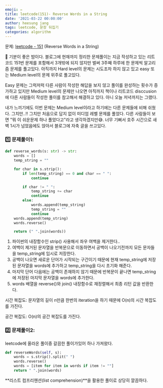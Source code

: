 ```yaml
---
emoji: ✏️
title: leetcode(151)- Reverse Words in a String
date: '2021-03-22 00:00:00'
author: heesung jang
tags: leetcode, 문장 뒤집기
categories: algorithm
---
```


문제: [leetcode - 151](https://leetcode.com/problems/fibonacci-number/) (Reverse Words in a String)

🎉 기분이 좋은 밤이다. 블로그에 현재까지 정리한 문제풀이는 지금 작성하고 있는 리트코드 151번 문제를 포함해서 3개밖에 되지 않지만 벌써 3주째 하루에 한 문제씩 알고리즘 문제를 풀고있다. 아직까지 Hard level의 문제는 시도조차 하지 않고 있고 easy 또는 Medium level의 문제 위주로 풀고있다.

Easy 문제는 그럭저럭 다른 사람이 작성한 해답을 보지 않고 풀이를 완성하는 횟수가 증가하고 있지만 Medium level의 문제만 나오면 아직까지 책이나 리트코드 disccusion에 다른 사람들이 작성한 풀이를 참고해서 해결하고 있다. 아니 오늘 저녁까지는 그랬다.

내가 느끼기에도 이번 문제는 Medium level이라고 하기에는 다른 문제들에 비해 쉬웠다. 그치만..!! 그치만 처음으로 답지 없이 미디엄 레벨 문제를 풀었다. 다른 사람들이 보면 "뭐 이 쉬운문제 하나 풀었다고"라고 생각하겠지만😅. 너무 기뻐서 호주 시간으로 새벽 1시가 넘었음에도 앉아서 블로그에 자축 글을 쓰고있다.

### 1️⃣ 문제풀이1:

```python
def reverse_words(s: str) -> str:
    words = []
    temp_string = ""

    for char in s.strip():
        if len(temp_string) == 0 and char == " ":
            continue

        if char != " ":
            temp_string += char
            continue
        else:
            words.append(temp_string)
            temp_string = ""
            continue
    words.append(temp_string)
    words.reverse()

    return (" ".join(words))
```

1. 파이썬의 내장함수인 strip() 사용해서 좌우 여백을 제거한다..
2. 여백이 제거된 문자열을 반복문으로 이동하면서 공백이 나오기전까지 모든 문자들을 temp_string에 임시로 저장한다.
3. 공백이 나오면 새로운 단어가 시작되는 구간이기 때문에 현재 temp_string에 저장된 문자열을 words에 추가하고 temp_string을 다시 초기화 해준다.
4. 마지막 단어 다음에는 공백이 존재하지 않기 때문에 반복문이 끝나면 temp_string에 저장된 마지막 문자열을 words에 추가한다.
5. words 배열을 reverse()와 join() 내장함수로 재정렬해서 최종 리턴 값을 반환한다.

시간 복잡도: 문자열의 길이 n만큼 한번의 iteration을 하기 때문에 O(n)의 시간 복잡도를 가진다.

공간 복잡도: O(n)의 공간 복잡도를 가진다.

### 2️⃣ 문제풀이2:

leetcode에 올라온 풀이중 갈끔한 풀이가있어 하나 가져왔다.

```python
def reverseWords(self, s):
	words = s.strip().split(" ")
	words.reverse()
	words = [item for item in words if item != ""]
	return " ".join(words)
```

**리스트 컴프리헨션(list comprehension)**을 활용한 풀이로 상당히 깔끔하다.

```toc

```
